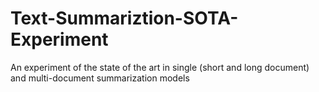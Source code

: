 # Text-Summariztion-SOTA-Experiment
An experiment of the state of the art in single (short and long document) and multi-document summarization models 
